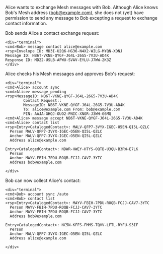 
Alice wants to exchange Mesh messages with Bob. Although Alice knows Bob's Mesh address 
(bob@example.com), she does not (yet) have permission to send any message to Bob
excepting a request to exchange contact information.

Bob sends Alice a contact exchange request:


~~~~
<div="terminal">
<cmd>Bob> message contact alice@example.com
<rsp>Envelope ID: MD3I-U2Q6-HG36-N4X2-WILG-MYQN-XONJ
Message ID: NB6T-VKNE-QYGF-J64L-26G5-7V3U-AD4K
Response ID: MD22-USLB-AFWU-SVAV-EYLU-J7WW-2K3Z
</div>
~~~~

Alice checks his Mesh messages and approves Bob's request:


~~~~
<div="terminal">
<cmd>Alice> account sync
<cmd>Alice> message pending
<rsp>MessageID: NB6T-VKNE-QYGF-J64L-26G5-7V3U-AD4K
        Contact Request::
        MessageID: NB6T-VKNE-QYGF-J64L-26G5-7V3U-AD4K
        To: alice@example.com From: bob@example.com
        PIN: AAJA-GHQJ-OUO2-PNIC-XNGR-J3WH-G6MQ
<cmd>Alice> message accept NB6T-VKNE-QYGF-J64L-26G5-7V3U-AD4K
<cmd>Alice> contact list
<rsp>Entry<CatalogedContact>: MALV-QFP7-3VYX-IGEC-O5EN-QI5L-QZLC
  Person MALV-QFP7-3VYX-IGEC-O5EN-QI5L-QZLC
  Anchor MALV-QFP7-3VYX-IGEC-O5EN-QI5L-QZLC
  Address alice@example.com

Entry<CatalogedContact>: NDWR-HWEY-HTYS-OQTB-U3QU-B3RW-E7LK
  Person 
  Anchor MAYV-FBIH-7PDU-ROQB-FCJJ-CAV7-3YTC
  Address bob@example.com

</div>
~~~~

Bob can now collect Alice's contact:


~~~~
<div="terminal">
<cmd>Bob> account sync /auto
<cmd>Bob> contact list
<rsp>Entry<CatalogedContact>: MAYV-FBIH-7PDU-ROQB-FCJJ-CAV7-3YTC
  Person MAYV-FBIH-7PDU-ROQB-FCJJ-CAV7-3YTC
  Anchor MAYV-FBIH-7PDU-ROQB-FCJJ-CAV7-3YTC
  Address bob@example.com

Entry<CatalogedContact>: NC5N-KFFS-FMMS-TQVV-LFTL-RYFU-S3IF
  Person 
  Anchor MALV-QFP7-3VYX-IGEC-O5EN-QI5L-QZLC
  Address alice@example.com

</div>
~~~~

